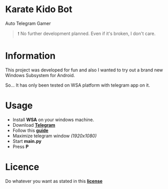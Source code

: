 # Karate Kido Bot
Auto Telegram Gamer

> ❗ No further development planned. Even if it's broken, I don't care.

# Information

This project was developed for fun and also I wanted to try out a brand new Windows Subsystem for Android.

So... It has only been tested on WSA platform with telegram app on it.

# Usage

- Install **WSA** on your windows machine.
- Download **[Telegram](https://telegram.org/android)**
- Follow this **[guide](https://www.windowslatest.com/2021/10/24/how-to-sideload-android-apps-on-windows-11/)**
- Maximize telegram window *(1920x1080)*
- Start **main.py**
- Press **P**

# Licence

Do whatever you want as stated in this **[license](https://github.com/unknowableshade/KarateKidoStupidBot/blob/master/LICENSE)**
